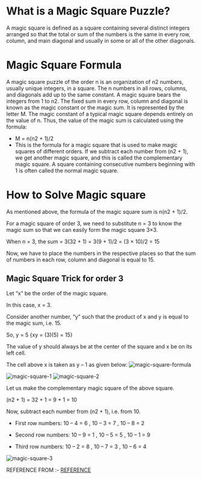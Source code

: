 # What is a Magic Square Puzzle?
A magic square is defined as a square containing several distinct integers arranged so that the total or sum of the numbers is the same in every row, column, and main diagonal and usually in some or all of the other diagonals.

# Magic Square Formula
A magic square puzzle of the order n is an organization of n2 numbers, usually unique integers, in a square. The n numbers in all rows, columns, and diagonals add up to the same constant. A magic square bears the integers from 1 to n2. The fixed sum in every row, column and diagonal is known as the magic constant or the magic sum. It is represented by the letter M. The magic constant of a typical magic square depends entirely on the value of n. Thus, the value of the magic sum is calculated using the formula:
- M = n(n2 + 1)/2
- This is the formula for a magic square that is used to make magic squares of different orders. If we subtract each number from (n2 + 1), we get another magic square, and this is called the complementary magic square. A square containing consecutive numbers beginning with 1 is often called the normal magic square.

# How to Solve Magic square
As mentioned above, the formula of the magic square sum is n(n2 + 1)/2.

For a magic square of order 3, we need to substitute n = 3 to know the magic sum so that we can easily form the magic square 3×3.

When n = 3, the sum = 3(32 + 1) = 3(9 + 1)/2 = (3 × 10)/2 = 15

Now, we have to place the numbers in the respective places so that the sum of numbers in each row, column and diagonal is equal to 15.

## Magic Square Trick for order 3
Let “x” be the order of the magic square.

In this case, x = 3.

Consider another number, “y” such that the product of x and y is equal to the magic sum, i.e. 15.

So, y = 5 {xy = (3)(5) = 15}

The value of y should always be at the center of the square and x be on its left cell.

The cell above x is taken as y – 1 as given below:
![magic-square-formula](https://user-images.githubusercontent.com/106215707/192823452-3eea7074-c8f0-4b30-9e83-ef7fb6641a01.png)


![magic-square-1](https://user-images.githubusercontent.com/106215707/192823521-c992c61b-055a-4af8-b697-71fb0ed22566.png)
![magic-square-2](https://user-images.githubusercontent.com/106215707/192823583-8a375043-21d7-4a74-b2d8-119a6ca727eb.png)


Let us make the complementary magic square of the above square.

(n2 + 1) = 32 + 1 = 9 + 1 = 10

 Now, subtract each number from (n2 + 1), i.e. from 10.

- First row numbers:
10 – 4 = 6 , 
10 – 3 = 7 , 
10 – 8 = 2

- Second row numbers:
10 – 9 = 1 , 
10 – 5 = 5 , 
10 – 1 = 9

- Third row numbers:
10 – 2 = 8 , 
10 – 7 = 3 , 
10 – 6 = 4

![magic-square-3](https://user-images.githubusercontent.com/106215707/192823650-21655cfe-0b8f-4bcb-b7d0-76280770c615.png)



REFERENCE FROM :- [REFERENCE](https://byjus.com/maths/magic-square/)

